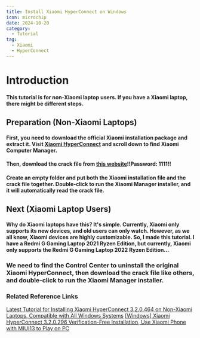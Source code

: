 ```yaml
---
title: Install Xiaomi HyperConnect on Windows
icon: microchip
date: 2024-10-20
category:
  - Tutorial
tag:
  - Xiaomi
  - HyperConnect
---
```


# Introduction

#### This tutorial is for non-Xiaomi laptop users. If you have a Xiaomi laptop, there might be different steps.

## Preparation (Non-Xiaomi Laptops)

#### First, you need to download the official Xiaomi installation package and extract it. Visit [Xiaomi HyperConnect](https://hyperos.mi.com/continuity) and scroll down to find Xiaomi Computer Manager.

#### Then, download the crack file from [this website](https://wwyj.lanzouw.com/ivTI60juykgf)!!Password: 1111!!

#### Create an empty folder and put both the Xiaomi installation file and the crack file together. Double-click to run the Xiaomi Manager installer, and it will automatically read the crack file.

## Next (Xiaomi Laptop Users)

#### Why do Xiaomi laptops have this? It's simple. Currently, Xiaomi only supports its new devices, and old users can only watch. However, as we all know, Xiaomi devices are highly customizable. So, I made this tutorial. I have a Redmi G Gaming Laptop 2021 Ryzen Edition, but currently, Xiaomi only supports the Redmi G Gaming Laptop 2022 Ryzen Edition...

### We need to find the Control Center to uninstall the original Xiaomi HyperConnect, then download the crack file like others, and double-click to run the Xiaomi Manager installer.

### Related Reference Links

[Latest Tutorial for Installing Xiaomi HyperConnect 3.2.0.464 on Non-Xiaomi Laptops, Compatible with All Windows Systems](https://blog.csdn.net/qq_41095608/article/details/134068068)
[[Windows] Xiaomi HyperConnect 3.2.0.296 Verification-Free Installation, Use Xiaomi Phone with MIUI13 to Play on PC](https://www.52pojie.cn/thread-1748151-1-1.html)
